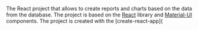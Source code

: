 The React project that allows to create reports and charts based on the data from the database. The project is based on the [React](https://reactjs.org/) library and [Material-UI](https://material-ui.com/) components. The project is created with the [create-react-app](     
